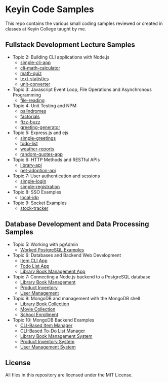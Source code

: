 # Keyin Code Samples
This repo contains the various small coding samples reviewed or created in classes at Keyin College taught by me.

## Fullstack Development Lecture Samples
- Topic 2: Building CLI applications with Node.js
  - [simple-cli-app](https://github.com/menglishca/keyin-code-samples/tree/main/cli-apps/simple-cli-app)
  - [cli-math-calculator](https://github.com/menglishca/keyin-code-samples/tree/main/cli-apps/li-math-calculator)
  - [math-quiz](https://github.com/menglishca/keyin-code-samples/tree/main/cli-apps/math-quiz)
  - [text-statistics](https://github.com/menglishca/keyin-code-samples/tree/main/cli-apps/text-statistics)
  - [unit-converter](https://github.com/menglishca/keyin-code-samples/tree/main/cli-apps/unit-converter)
- Topic 3: Javascript Event Loop, File Operations and Asynchronous Programming
  - [file-reading](https://github.com/menglishca/keyin-code-samples/tree/main/file-reading)
- Topic 4: Unit Testing and NPM
  - [palindromes](https://github.com/menglishca/keyin-code-samples/tree/main/unit-testing-examples/palindromes)
  - [factorials](https://github.com/menglishca/keyin-code-samples/tree/main/unit-testing-examples/factorial)
  - [fizz-buzz](https://github.com/menglishca/keyin-code-samples/tree/main/unit-testing-examples/fizzBuzz)
  - [greeting-generator](https://github.com/menglishca/keyin-code-samples/tree/main/unit-testing-examples/greetingGenerator)
- Topic 5: Express.js and ejs
  - [simple-greetings](https://github.com/menglishca/keyin-code-samples/tree/main/express-examples/simple-greetings)
  - [todo-list](https://github.com/menglishca/keyin-code-samples/tree/main/express-examples/todo-list)
  - [weather-reports](https://github.com/menglishca/keyin-code-samples/tree/main/express-examples/weather-reports)
  - [random-quotes-app](https://github.com/menglishca/keyin-code-samples/tree/main/express-examples/random-quotes-app)
- Topic 6: HTTP Methods and RESTful APIs
  - [library-api](https://github.com/menglishca/keyin-code-samples/tree/main/rest-api-examples/library-api)
  - [pet-adoption-api](https://github.com/menglishca/keyin-code-samples/tree/main/rest-api-examples/pet-adoption-api)
- Topic 7: User authentication and sessions
  - [simple-login](https://github.com/menglishca/keyin-code-samples/blob/main/user-authentication-examples/simple-login)
  - [simple-registration](https://github.com/menglishca/keyin-code-samples/blob/main/user-authentication-examples/simple-registration)
- Topic 8: SSO Examples
  - [local-idp](https://github.com/menglishca/keyin-code-samples/blob/main/sso-examples/local-idp)
- Topic 9: Socket Examples
  - [stock-tracker](https://github.com/menglishca/keyin-code-samples/blob/main/socket-examples/stock-tracker)

## Database Development and Data Processing Samples
- Topic 5: Working with pgAdmin
  - [Worked PostgreSQL Examples](https://github.com/menglishca/keyin-code-samples/tree/main/pgadmin-examples)
- Topic 6: Databases and Backend Web Development
  - [Item CLI App](https://github.com/menglishca/keyin-code-samples/tree/main/postgres-backend-examples/item-cli-app)
  - [Todo List App](https://github.com/menglishca/keyin-code-samples/tree/main/postgres-backend-examples/todo-list-app)
  - [Library Book Management App](https://github.com/menglishca/keyin-code-samples/tree/main/postgres-backend-examples/library-book-management-app)
- Topic 7: Connecting a Node.js backend to a PostgreSQL database
  - [Library Book Management](https://github.com/menglishca/keyin-code-samples/tree/main/express-postgres-examples/library-book-management)
  - [Product Inventory](https://github.com/menglishca/keyin-code-samples/tree/main/express-postgres-examples/product-inventory)
  - [User Management](https://github.com/menglishca/keyin-code-samples/tree/main/express-postgres-examples/user-management)
- Topic 9: MongoDB and management with the MongoDB shell
  - [Library Book Collection](https://github.com/menglishca/keyin-code-samples/tree/main/mongodb-compass/library-book-collection)
  - [Movie Collection](https://github.com/menglishca/keyin-code-samples/tree/main/mongodb-compass/movie-collection)
  - [School Enrollment](https://github.com/menglishca/keyin-code-samples/tree/main/mongodb-compass/school-enrollment)
- Topic 10: MongoDB Backend Examples
  - [CLI-Based Item Manager](https://github.com/menglishca/keyin-code-samples/tree/main/mongodb-backend-examples/item-manager/base)
  - [CLI-Based To-Do List Manager](https://github.com/menglishca/keyin-code-samples/tree/main/mongodb-backend-examples/todo-list-manager/base)
  - [Library Book Management System](https://github.com/menglishca/keyin-code-samples/tree/main/mongodb-backend-examples/library-book-management/base)
  - [Product Inventory System](https://github.com/menglishca/keyin-code-samples/tree/main/mongodb-backend-examples/product-inventory/base)
  - [User Management System](https://github.com/menglishca/keyin-code-samples/tree/main/mongodb-backend-examples/user-management/base)
## License
All files in this repository are licensed under the MIT License.